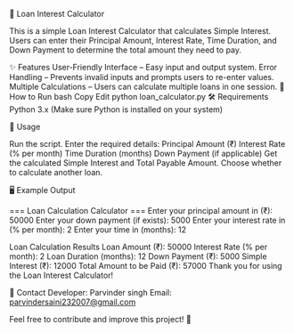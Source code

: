 
📌 Loan Interest Calculator

This is a simple Loan Interest Calculator that calculates Simple Interest. Users can enter their Principal Amount, Interest Rate, Time Duration, and Down Payment to determine the total amount they need to pay.

✨ Features
User-Friendly Interface – Easy input and output system.
Error Handling – Prevents invalid inputs and prompts users to re-enter values.
Multiple Calculations – Users can calculate multiple loans in one session.
🚀 How to Run
bash
Copy
Edit
python loan_calculator.py
🛠 Requirements
Python 3.x (Make sure Python is installed on your system)

📌 Usage

Run the script.
Enter the required details:
Principal Amount (₹)
Interest Rate (% per month)
Time Duration (months)
Down Payment (if applicable)
Get the calculated Simple Interest and Total Payable Amount.
Choose whether to calculate another loan.

🖥 Example Output

=== Loan Calculation Calculator ===
Enter your principal amount in (₹): 50000
Enter your down payment (if exists): 5000
Enter your interest rate in (% per month): 2
Enter your time in (months): 12

Loan Calculation Results
Loan Amount (₹): 50000
Interest Rate (% per month): 2
Loan Duration (months): 12
Down Payment (₹): 5000
Simple Interest (₹): 12000
Total Amount to be Paid (₹): 57000
Thank you for using the Loan Interest Calculator!

📩 Contact
Developer: Parvinder singh
Email: parvindersaini232007@gmail.com

Feel free to contribute and improve this project! 🚀

